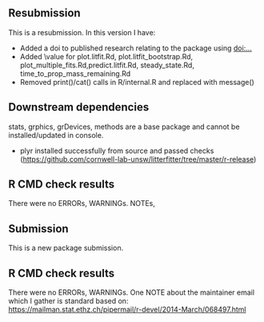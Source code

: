 ## Resubmission

This is a resubmission. In this version I have:

- Added a doi to published research relating to the package using <doi:...>
- Added \value for plot.litfit.Rd, plot.litfit_bootstrap.Rd, plot_multiple_fits.Rd,predict.litfit.Rd, steady_state.Rd, time_to_prop_mass_remaining.Rd
- Removed print()/cat() calls in R/internal.R and replaced with message()

## Downstream dependencies

stats, grphics, grDevices, methods are a base package and cannot be installed/updated in console.

- plyr installed successfully from source and passed checks (https://github.com/cornwell-lab-unsw/litterfitter/tree/master/r-release)

## R CMD check results

There were no ERRORs, WARNINGs. NOTEs,

## Submission

This is a new package submission.

## R CMD check results

There were no ERRORs, WARNINGs.  One NOTE about the maintainer email which I gather is standard based on: https://mailman.stat.ethz.ch/pipermail/r-devel/2014-March/068497.html

